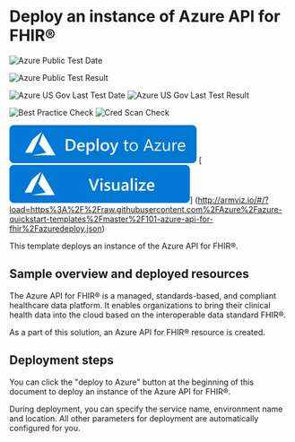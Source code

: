 # Deploy an instance of Azure API for FHIR®

![Azure Public Test Date](https://azurequickstartsservice.blob.core.windows.net/badges/101-azure-api-for-fhir/PublicLastTestDate.svg)

![Azure Public Test Result](https://azurequickstartsservice.blob.core.windows.net/badges/101-azure-api-for-fhir/PublicDeployment.svg)

![Azure US Gov Last Test Date](https://azurequickstartsservice.blob.core.windows.net/badges/101-azure-api-for-fhir/FairfaxLastTestDate.svg)
![Azure US Gov Last Test Result](https://azurequickstartsservice.blob.core.windows.net/badges/101-azure-api-for-fhir/FairfaxDeployment.svg)

![Best Practice Check](https://azurequickstartsservice.blob.core.windows.net/badges/101-azure-api-for-fhir/BestPracticeResult.svg)
![Cred Scan Check](https://azurequickstartsservice.blob.core.windows.net/badges/101-azure-api-for-fhir/CredScanResult.svg)

[![Deploy To Azure](https://raw.githubusercontent.com/Azure/azure-quickstart-templates/master/1-CONTRIBUTION-GUIDE/images/deploytoazure.svg?sanitize=true)](https://portal.azure.com/#create/Microsoft.Template/uri/https%3A%2F%2Fraw.githubusercontent.com%2FAzure%2Fazure-quickstart-templates%2Fmaster%2F101-azure-api-for-fhir%2Fazuredeploy.json)
 [![Visualize](https://raw.githubusercontent.com/Azure/azure-quickstart-templates/master/1-CONTRIBUTION-GUIDE/images/visualizebutton.svg?sanitize=true)] (http://armviz.io/#/?load=https%3A%2F%2Fraw.githubusercontent.com%2FAzure%2Fazure-quickstart-templates%2Fmaster%2F101-azure-api-for-fhir%2Fazuredeploy.json)

This template deploys an instance of the Azure API for FHIR®.

## Sample overview and deployed resources

The Azure API for FHIR® is a managed, standards-based, and compliant healthcare data platform. It enables organizations to bring their clinical health data into the cloud based on the interoperable data standard FHIR®.

As a part of this solution, an Azure API for FHIR® resource is created.

## Deployment steps

You can click the "deploy to Azure" button at the beginning of this document to deploy an instance of the Azure API for FHIR®.

During deployment, you can specify the service name, environment name and location. All other parameters for deployment are automatically configured for you.
